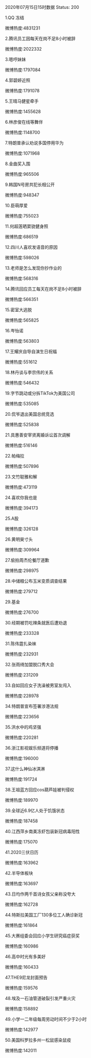 2020年07月15日15时数据
Status: 200

1.QQ 冻结

微博热度:4831231

2.腾讯员工因每天在岗不足8小时被辞

微博热度:2022332

3.嗯哼妹妹

微博热度:1797084

4.郭碧婷近照

微博热度:1791078

5.王晴马健星牵手

微博热度:1455628

6.林彦俊在线等舞伴

微博热度:1148700

7.特朗普承认劝说多国停用华为

微博热度:1071968

8.金曲奖入围

微博热度:965506

9.韩国N号房共犯长相公开

微博热度:948347

10.臣萌厚爱

微博热度:755023

11.何超莲晒窦骁健身照

微博热度:686519

12.四川人喜欢发语音的原因

微博热度:598026

13.老师是怎么发现你抄作业的

微博热度:568316

14.腾讯回应员工每天在岗不足8小时被辞

微博热度:566351

15.密室大逃脱

微博热度:565825

16.岑怡诺

微博热度:563803

17.王耀庆自导自演生日祝福

微博热度:551612

18.林丹谈与李宗伟的关系

微博热度:546432

19.字节跳动或分拆TikTok为美国公司

微博热度:535085

20.侃爷退出美国总统竞选

微博热度:525838

21.具惠善安宰贤离婚诉讼首次调解

微博热度:516146

22.帕梅拉

微博热度:507896

23.文竹聪雅和解

微博热度:473119

24.喜欢你我也是

微博热度:394173

25.A股

微博热度:326128

26.黄明昊寸头

微博热度:309964

27.偷拍周杰伦餐厅道歉

微博热度:298975

28.中储粮公布玉米变质调查结果

微博热度:279712

29.基金

微博热度:276700

30.经期被罚吃辣条就医后遭劝退

微博热度:233328

31.陈伟霆扎染袜

微博热度:232931

32.张雨绮加盟脱口秀大会

微博热度:231209

33.自如回应女子洗澡被男室友闯入

微博热度:228978

34.特朗普宣布签署涉港法规

微博热度:223656

35.洪水中的鸡坚强

微博热度:220281

36.浙江影视娱乐频道将停播

微博热度:196000

37.这什么神仙冰淇淋

微博热度:191724

38.王祖蓝方回应cos葫芦娃被判侵权

微博热度:189970

39.全球近6.9亿人处于饥饿状态

微博热度:187458

40.江西萍乡南美冻虾包装新冠病毒阳性

微博热度:175070

41.2020三伏日历

微博热度:163962

42.半导体板块

微博热度:163697

43.日均作两千首诗女孩父亲称没夸大

微博热度:162728

44.特斯拉美国工厂130多位工人确诊新冠

微博热度:161864

45.大赛组委会回应小学生研究癌症获奖

微博热度:160986

46.高中时光有多美好

微博热度:160433

47.THE9尼龙封面预告

微博热度:159576

48.埃及一石油管道破裂引发严重火灾

微博热度:158892

49.小学一二年级每周劳动时间不少于2小时

微博热度:142977

50.美国科罗拉多州一松鼠感染鼠疫

微博热度:142011

